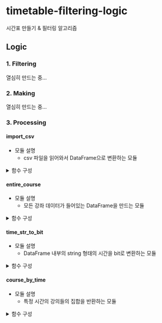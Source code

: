 # timetable-filtering-logic
시간표 만들기 &amp; 필터링 알고리즘

## Logic

### 1. Filtering
열심히 만드는 중...

### 2. Making
열심히 만드는 중...

### 3. Processing
#### import_csv
- 모듈 설명
  - csv 파일을 읽어와서 DataFrame으로 변환하는 모듈

<details>
  <summary>함수 구성</summary>
  
  ##### get_department_dict

  - 현재 저장된 csv 파일명에 따라 학부과-전공명 <-> id dict, list를 만드는 함수
  - **input** 저장된 csv 파일의 경로
  - **output** 학부과-전공명 -> id dict, id -> 학부과-전공명 list

  ##### import_csv
  - csv 파일들을 DataFrame으로 읽어와서 list로 반환하는 함수
  - **input** csv 파일의 경로
  - **output** DataFrame list

</details>

#### entire_course
- 모듈 설명
  - 모든 강좌 데이터가 들어있는 DataFrame을 만드는 모듈

<details>
  <summary>함수 구성</summary>
  
  ##### get_entire_course
  - 과 별 강의 데이터를 모두 합쳐서 하나의 DataFrame으로 만드는 함수
  - **input** DataFrame list
  - **output** DataFrame

</details>

#### time_str_to_bit
- 모듈 설명
  - DataFrame 내부의 string 형태의 시간을 bit로 변환하는 모듈
  
<details>
  <summary>함수 구성</summary>
  
  ##### time_str_to_bit
  - string 형태의 시간을 bit로 변환하는 함수
  - **input** string 형태의 시간
  - **output** bit로 변환된 시간

  ##### time_str_to_bit_df
  - DataFrame 내부의 string 형태의 시간 column 전체를 bit로 변환하는 함수
  - **input** 변환 전 DataFrame, column 이름
  - **output** 변환 후 DataFrame
  
</details>

#### course_by_time
- 모듈 설명
  - 특정 시간의 강의들의 집합을 반환하는 모듈

<details>
  <summary>함수 구성</summary>
  
  ##### course_by_time
  - 시간을 입력받으면 해당 시간에 열리는 강의들의 집합을 반환하는 함수
  - **input** DataFrame, bit로 변환된 시간
  - **output** DataFrame

  ##### course_by_all_time
  - 모든 시간에 대해 열리는 강의들의 집합을 반환하는 함수
  - **input** DataFrame
  - **output** DataFrame list

</details>